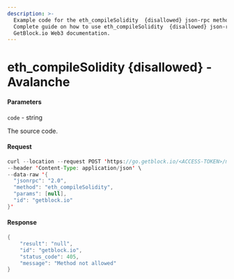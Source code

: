 ```yaml
---
description: >-
  Example code for the eth_compileSolidity  {disallowed} json-rpc method.
  Сomplete guide on how to use eth_compileSolidity  {disallowed} json-rpc in
  GetBlock.io Web3 documentation.
---
```


# eth\_compileSolidity {disallowed} - Avalanche

#### Parameters

`code` - string

The source code.

#### Request

```java
curl --location --request POST 'https://go.getblock.io/<ACCESS-TOKEN>/mainnet/ext/bc/C/rpc' \
--header 'Content-Type: application/json' \
--data-raw '{
  "jsonrpc": "2.0",
  "method": "eth_compileSolidity",
  "params": [null],
  "id": "getblock.io"
}'
```

#### Response

```java
{
    "result": "null",
    "id": "getblock.io",
    "status_code": 405,
    "message": "Method not allowed"
}
```
